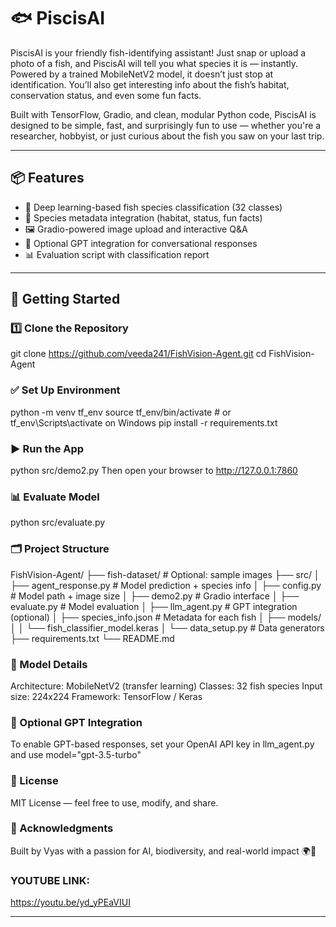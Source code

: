 # 🐟 PiscisAI

PiscisAI is your friendly fish-identifying assistant! Just snap or upload a photo of a fish, and PiscisAI will tell you what species it is — instantly. Powered by a trained MobileNetV2 model, it doesn’t just stop at identification. You’ll also get interesting info about the fish’s habitat, conservation status, and even some fun facts.

Built with TensorFlow, Gradio, and clean, modular Python code, PiscisAI is designed to be simple, fast, and surprisingly fun to use — whether you're a researcher, hobbyist, or just curious about the fish you saw on your last trip.

---

## 📦 Features

- 🧠 Deep learning-based fish species classification (32 classes)
- 📘 Species metadata integration (habitat, status, fun facts)
- 🖼️ Gradio-powered image upload and interactive Q&A
- 💬 Optional GPT integration for conversational responses
- 📊 Evaluation script with classification report

---

## 🚀 Getting Started

### 1️⃣ Clone the Repository

git clone https://github.com/veeda241/FishVision-Agent.git
cd FishVision-Agent


### ✅ Set Up Environment

python -m venv tf_env
source tf_env/bin/activate  # or tf_env\Scripts\activate on Windows
pip install -r requirements.txt

### ▶️ Run the App

python src/demo2.py
Then open your browser to http://127.0.0.1:7860

### 📊 Evaluate Model

python src/evaluate.py

### 🗂 Project Structure

FishVision-Agent/
├── fish-dataset/              # Optional: sample images
├── src/
│   ├── agent_response.py      # Model prediction + species info
│   ├── config.py              # Model path + image size
│   ├── demo2.py               # Gradio interface
│   ├── evaluate.py            # Model evaluation
│   ├── llm_agent.py           # GPT integration (optional)
│   ├── species_info.json      # Metadata for each fish
│   ├── models/
│   │   └── fish_classifier_model.keras
│   └── data_setup.py          # Data generators
├── requirements.txt
└── README.md


### 🧠 Model Details

Architecture: MobileNetV2 (transfer learning)
Classes: 32 fish species
Input size: 224x224
Framework: TensorFlow / Keras


### 🤖 Optional GPT Integration

To enable GPT-based responses, set your OpenAI API key in llm_agent.py and use model="gpt-3.5-turbo"


### 📜 License

MIT License — feel free to use, modify, and share.

### 🙌 Acknowledgments

Built by Vyas with a passion for AI, biodiversity, and real-world impact 🌍🐠
### YOUTUBE LINK:
https://youtu.be/yd_yPEaVIUI

---

